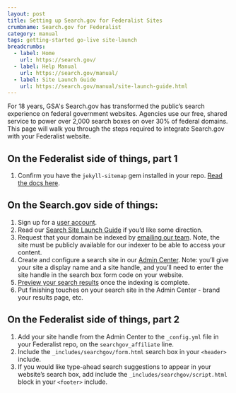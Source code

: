 ```yaml
---
layout: post
title: Setting up Search.gov for Federalist Sites
crumbname: Search.gov for Federalist
category: manual
tags: getting-started go-live site-launch
breadcrumbs:
  - label: Home
    url: https://search.gov/
  - label: Help Manual
    url: https://search.gov/manual/
  - label: Site Launch Guide
    url: https://search.gov/manual/site-launch-guide.html
---
```


For 18 years, GSA's Search.gov has transformed the public’s search experience on federal government websites. Agencies use our free, shared service to power over 2,000 search boxes on over 30% of federal domains. This page will walk you through the steps required to integrate Search.gov with your Federalist website.

## On the Federalist side of things, part 1

1. Confirm you have the `jekyll-sitemap` gem installed in your repo. [Read the docs here](https://github.com/jekyll/jekyll-sitemap).

## On the Search.gov side of things:

1. Sign up for a [user account](https://search.usa.gov/sign-up).
1. Read our [Search Site Launch Guide](https://search.gov/manual/getting-started.html) if you’d like some direction.
1. Request that your domain be indexed by [emailing our team](mailto:search@support.digitalgov.gov). Note, the site must be publicly available for our indexer to be able to access your content.
1. Create and configure a search site in our [Admin Center](https://search.usa.gov/sites). Note: you’ll give your site a display name and a site handle, and you’ll need to enter the site handle in the search box form code on your website.
1. [Preview your search results](https://search.gov/manual/preview.html) once the indexing is complete.
1. Put finishing touches on your search site in the Admin Center - brand your results page, etc. 

## On the Federalist side of things, part 2

1. Add your site handle from the Admin Center to the `_config.yml` file in your Federalist repo, on the `searchgov_affiliate` line.
1. Include the `_includes/searchgov/form.html` search box in your `<header>` include.
1. If you would like type-ahead search suggestions to appear in your website’s search box, add include the `_includes/searchgov/script.html` block in your `<footer>` include.